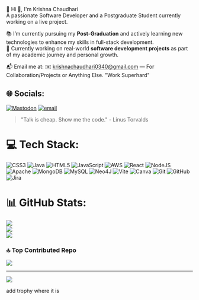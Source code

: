 💫 Hi 👋, I'm Krishna Chaudhari  
A passionate Software Developer and a Postgraduate Student currently working on a live project.

📚 I’m currently pursuing my **Post-Graduation** and actively learning new technologies to enhance my skills in full-stack development.  
🚀 Currently working on real-world **software development projects** as part of my academic journey and personal growth.

📬 Email me at: ✉️ krishnachaudhari0340@gmail.com — For Collaboration/Projects or Anything Else.
"Work Superhard"
## 🌐 Socials:
[![Mastodon](https://img.shields.io/badge/-MASTODON-%232B90D9?logo=mastodon&logoColor=white)](https://mastodon.social/@KrishnaChaudhari-ow9ni) [![email](https://img.shields.io/badge/Email-D14836?logo=gmail&logoColor=white)](mailto:krishnachaudhari0340@gmail.com) 



> "Talk is cheap. Show me the code." - Linus Torvalds
# 💻 Tech Stack:
![CSS3](https://img.shields.io/badge/css3-%231572B6.svg?style=for-the-badge&logo=css3&logoColor=white) ![Java](https://img.shields.io/badge/java-%23ED8B00.svg?style=for-the-badge&logo=openjdk&logoColor=white) ![HTML5](https://img.shields.io/badge/html5-%23E34F26.svg?style=for-the-badge&logo=html5&logoColor=white)  ![JavaScript](https://img.shields.io/badge/javascript-%23323330.svg?style=for-the-badge&logo=javascript&logoColor=%23F7DF1E) ![AWS](https://img.shields.io/badge/AWS-%23FF9900.svg?style=for-the-badge&logo=amazon-aws&logoColor=white) ![React](https://img.shields.io/badge/react-%2320232a.svg?style=for-the-badge&logo=react&logoColor=%2361DAFB) ![NodeJS](https://img.shields.io/badge/node.js-6DA55F?style=for-the-badge&logo=node.js&logoColor=white) ![Apache](https://img.shields.io/badge/apache-%23D42029.svg?style=for-the-badge&logo=apache&logoColor=white) ![MongoDB](https://img.shields.io/badge/MongoDB-%234ea94b.svg?style=for-the-badge&logo=mongodb&logoColor=white) ![MySQL](https://img.shields.io/badge/mysql-4479A1.svg?style=for-the-badge&logo=mysql&logoColor=white) ![Neo4J](https://img.shields.io/badge/Neo4j-008CC1?style=for-the-badge&logo=neo4j&logoColor=white) ![Vite](https://img.shields.io/badge/vite-%23646CFF.svg?style=for-the-badge&logo=vite&logoColor=white) ![Canva](https://img.shields.io/badge/Canva-%2300C4CC.svg?style=for-the-badge&logo=Canva&logoColor=white) ![Git](https://img.shields.io/badge/git-%23F05033.svg?style=for-the-badge&logo=git&logoColor=white) ![GitHub](https://img.shields.io/badge/github-%23121011.svg?style=for-the-badge&logo=github&logoColor=white) ![Jira](https://img.shields.io/badge/jira-%230A0FFF.svg?style=for-the-badge&logo=jira&logoColor=white) 
# 📊 GitHub Stats:
![](https://github-readme-stats.vercel.app/api?username=KRISHNACHAUDHARI10&theme=dark&hide_border=false&include_all_commits=true&count_private=false)<br/>
![](https://nirzak-streak-stats.vercel.app/?user=KRISHNACHAUDHARI10&theme=dark&hide_border=false)<br/>
![](https://github-readme-stats.vercel.app/api/top-langs/?username=KRISHNACHAUDHARI10&theme=dark&hide_border=false&include_all_commits=true&count_private=false&layout=compact)



### 🔝 Top Contributed Repo
![](https://github-contributor-stats.vercel.app/api?username=KRISHNACHAUDHARI10&limit=5&theme=dark&combine_all_yearly_contributions=true)

---
[![](https://visitcount.itsvg.in/api?id=KRISHNACHAUDHARI10&icon=0&color=0)](https://visitcount.itsvg.in)

<!-- Proudly created with GPRM ( https://gprm.itsvg.in ) --> add trophy where it is
